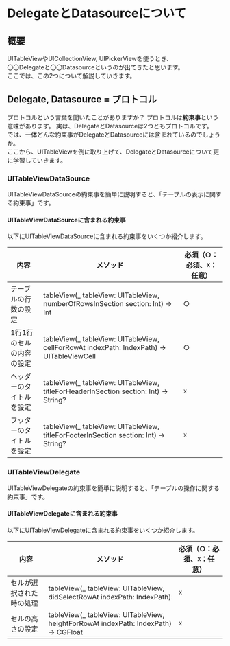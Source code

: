 # DelegateとDatasourceについて

## 概要
UITableViewやUICollectionView, UIPickerViewを使うとき、  
〇〇Delegateと〇〇Datasourceというのが出てきたと思います。  
ここでは、この2つについて解説していきます。

## Delegate, Datasource = プロトコル
プロトコルという言葉を聞いたことがありますか？
プロトコルは**約束事**という意味があります。 
実は、DelegateとDatasourceは2つともプロトコルです。  
では、一体どんな約束事がDelegateとDatasourceには含まれているのでしょうか。  
ここから、UITableViewを例に取り上げて、DelegateとDatasourceについて更に学習していきます。

### UITableViewDataSource
UITableViewDataSourceの約束事を簡単に説明すると、「テーブルの表示に関する約束事」です。

#### UITableViewDataSourceに含まれる約束事
以下にUITableViewDataSourceに含まれる約束事をいくつか紹介します。

|内容|メソッド|必須（○：必須、☓：任意）|
|---|---|---|
|テーブルの行数の設定|tableView(_ tableView: UITableView, numberOfRowsInSection section: Int) -> Int|○|
|1行1行のセルの内容の設定|tableView(_ tableView: UITableView, cellForRowAt indexPath: IndexPath) -> UITableViewCell|○|
|ヘッダーのタイトルを設定|tableView(_ tableView: UITableView, titleForHeaderInSection section: Int) -> String?|☓|
|フッターのタイトルを設定|tableView(_ tableView: UITableView, titleForFooterInSection section: Int) -> String?|☓|

### UITableViewDelegate
UITableViewDelegateの約束事を簡単に説明すると、「テーブルの操作に関する約束事」です。

#### UITableViewDelegateに含まれる約束事
以下にUITableViewDelegateに含まれる約束事をいくつか紹介します。

|内容|メソッド|必須（○：必須、☓：任意）|
|---|---|---|
|セルが選択された時の処理|tableView(_ tableView: UITableView, didSelectRowAt indexPath: IndexPath)|☓|
|セルの高さの設定|tableView(_ tableView: UITableView, heightForRowAt indexPath: IndexPath) -> CGFloat|☓|